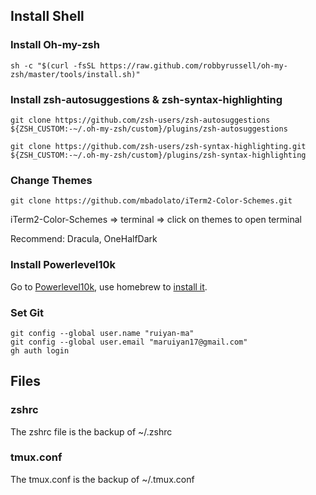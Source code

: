 ## Install Shell

### Install Oh-my-zsh

```shell
sh -c "$(curl -fsSL https://raw.github.com/robbyrussell/oh-my-zsh/master/tools/install.sh)"
```

### Install zsh-autosuggestions & zsh-syntax-highlighting

```shell
git clone https://github.com/zsh-users/zsh-autosuggestions ${ZSH_CUSTOM:-~/.oh-my-zsh/custom}/plugins/zsh-autosuggestions

git clone https://github.com/zsh-users/zsh-syntax-highlighting.git ${ZSH_CUSTOM:-~/.oh-my-zsh/custom}/plugins/zsh-syntax-highlighting
```

### Change Themes

```shell
git clone https://github.com/mbadolato/iTerm2-Color-Schemes.git
```

iTerm2-Color-Schemes => terminal => click on themes to open terminal

Recommend: Dracula, OneHalfDark

### Install Powerlevel10k

Go to [Powerlevel10k](https://github.com/romkatv/powerlevel10k#meslo-nerd-font-patched-for-powerlevel10k), use homebrew to [install it](https://github.com/romkatv/powerlevel10k#getting-started).

### Set Git

```shell
git config --global user.name "ruiyan-ma"
git config --global user.email "maruiyan17@gmail.com"
gh auth login
```

## Files

### zshrc

The zshrc file is the backup of ~/.zshrc

### tmux.conf

The tmux.conf is the backup of ~/.tmux.conf
